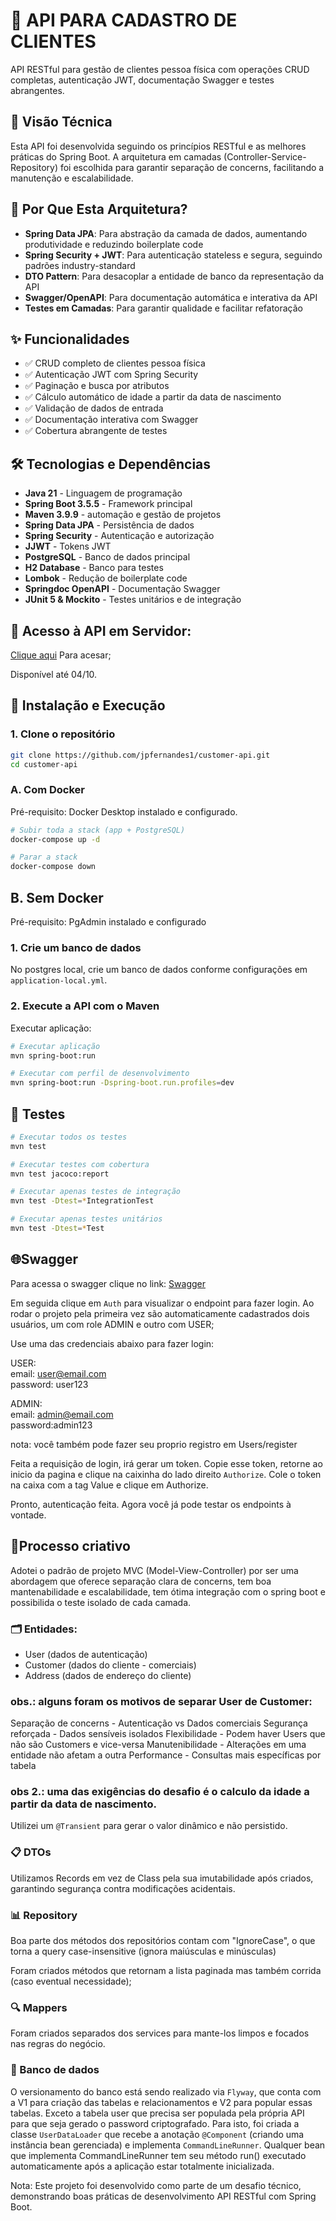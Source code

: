 # 📡 API PARA CADASTRO DE CLIENTES

API RESTful para gestão de clientes pessoa física com operações CRUD completas, autenticação JWT, documentação Swagger e testes abrangentes.

## 🧠 Visão Técnica
Esta API foi desenvolvida seguindo os princípios RESTful e as melhores práticas do Spring Boot. A arquitetura em camadas (Controller-Service-Repository) foi escolhida para garantir separação de concerns, facilitando a manutenção e escalabilidade.

## 🤔 Por Que Esta Arquitetura?
- **Spring Data JPA**: Para abstração da camada de dados, aumentando produtividade e reduzindo boilerplate code
- **Spring Security + JWT**: Para autenticação stateless e segura, seguindo padrões industry-standard
- **DTO Pattern**: Para desacoplar a entidade de banco da representação da API
- **Swagger/OpenAPI**: Para documentação automática e interativa da API
- **Testes em Camadas**: Para garantir qualidade e facilitar refatoração

## ✨ Funcionalidades
- ✅ CRUD completo de clientes pessoa física
- ✅ Autenticação JWT com Spring Security
- ✅ Paginação e busca por atributos
- ✅ Cálculo automático de idade a partir da data de nascimento
- ✅ Validação de dados de entrada
- ✅ Documentação interativa com Swagger
- ✅ Cobertura abrangente de testes

## 🛠 Tecnologias e Dependências
- **Java 21** - Linguagem de programação
- **Spring Boot 3.5.5** - Framework principal
- **Maven 3.9.9**  - automação e gestão de projetos
- **Spring Data JPA** - Persistência de dados
- **Spring Security** - Autenticação e autorização
- **JJWT** - Tokens JWT
- **PostgreSQL** - Banco de dados principal
- **H2 Database** - Banco para testes
- **Lombok** - Redução de boilerplate code
- **Springdoc OpenAPI** - Documentação Swagger
- **JUnit 5 & Mockito** - Testes unitários e de integração

## 🚀 Acesso à API em Servidor:

[Clique aqui](https://customer-api-1-33hn.onrender.com/swagger-ui.html) Para acesar;

Disponível até 04/10.

## 🚀 Instalação e Execução

### 1. Clone o repositório
```bash
git clone https://github.com/jpfernandes1/customer-api.git
cd customer-api
```


### A. Com Docker

Pré-requisito: Docker Desktop instalado e configurado.

```bash
# Subir toda a stack (app + PostgreSQL)
docker-compose up -d

# Parar a stack
docker-compose down
```

##  B. Sem Docker

Pré-requisito: PgAdmin instalado e configurado


### 1. Crie um banco de dados

No postgres local, crie um banco de dados conforme configurações em `application-local.yml`.


### 2. Execute a API com o Maven

Executar aplicação:

```bash
# Executar aplicação
mvn spring-boot:run

# Executar com perfil de desenvolvimento
mvn spring-boot:run -Dspring-boot.run.profiles=dev
```


## 🧪 Testes
```bash
# Executar todos os testes
mvn test

# Executar testes com cobertura
mvn test jacoco:report

# Executar apenas testes de integração
mvn test -Dtest=*IntegrationTest

# Executar apenas testes unitários
mvn test -Dtest=*Test
```

## 🌐Swagger
Para acessa o swagger clique no link:
[Swagger](http://localhost:8080/swagger-ui/index.html#)

Em seguida clique em `Auth` para visualizar o endpoint para fazer login.
Ao rodar o projeto pela primeira vez são automaticamente cadastrados
dois usuários, um com role ADMIN e outro com USER;

Use uma das credenciais abaixo para fazer login:

USER:  
email: user@email.com  
password: user123

ADMIN:  
email: admin@email.com  
password:admin123

nota: você também pode fazer seu proprio registro em Users/register

Feita a requisição de login, irá gerar um token.
Copie esse token, retorne ao inicio da pagina e clique na caixinha do
lado direito `Authorize`. Cole o token na caixa com a tag Value e clique em
Authorize.

Pronto, autenticação feita. Agora você já pode testar os endpoints à vontade.

## 🎨Processo criativo

Adotei o padrão de projeto MVC (Model-View-Controller) por ser uma abordagem 
que oferece separação clara de concerns, tem boa mantenabilidade e
escalabilidade, tem ótima integração com o spring boot e possibilida o teste isolado de cada camada.

### 🗂️ Entidades: 

* User (dados de autenticação)
* Customer (dados do cliente - comerciais)
* Address (dados de endereço do cliente)


### obs.: alguns foram os motivos de separar User de Customer:

Separação de concerns - Autenticação vs Dados comerciais
Segurança reforçada - Dados sensíveis isolados
Flexibilidade - Podem haver Users que não são Customers e vice-versa
Manutenibilidade - Alterações em uma entidade não afetam a outra
Performance - Consultas mais específicas por tabela

### obs 2.: uma das exigências do desafio é o calculo da idade a partir da data de nascimento.
Utilizei um `@Transient` para gerar o valor dinâmico e não persistido.

### 📋 DTOs

Utilizamos Records em vez de Class pela sua imutabilidade após criados,
garantindo segurança contra modificações acidentais.


### 📊 Repository

Boa parte dos métodos dos repositórios contam com "IgnoreCase", o que 
torna a query case-insensitive (ignora maiúsculas e minúsculas)

Foram criados métodos que retornam a lista paginada mas também corrida (caso eventual necessidade);

### 🔍 Mappers

Foram criados separados dos services para mante-los limpos e focados nas regras do negócio.

### 📖 Banco de dados

O versionamento do banco está sendo realizado via `Flyway`, que conta com a V1
para criação das tabelas e relacionamentos e V2 para popular essas tabelas.
Exceto a tabela user que precisa ser populada pela própria API para que seja
gerado o password criptografado. Para isto, foi criada a classe `UserDataLoader`
que recebe a anotação `@Component` (criando uma instância bean gerenciada) 
e implementa `CommandLineRunner`.
Qualquer bean que implementa CommandLineRunner tem seu método run() 
executado automaticamente após a aplicação estar totalmente inicializada.



Nota: Este projeto foi desenvolvido como parte de um desafio técnico, 
demonstrando boas práticas de desenvolvimento API RESTful com Spring Boot.
